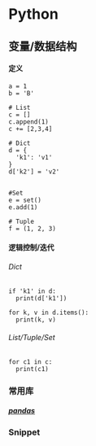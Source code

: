 # Python

## 变量/数据结构
#### 定义
```
a = 1
b = 'B'

# List
c = []
c.append(1)
c += [2,3,4]

# Dict
d = {
  'k1': 'v1'
}
d['k2'] = 'v2'


#Set
e = set()
e.add(1)

# Tuple
f = (1, 2, 3)
```

#### 逻辑控制/迭代
###### Dict
```
if 'k1' in d:
  print(d['k1'])

for k, v in d.items():
  print(k, v)

```

###### List/Tuple/Set
```
for c1 in c:
  print(c1)
```

### 常用库
##### [pandas](https://pandas.pydata.org/pandas-docs/stable/getting_started/index.html)

### Snippet
